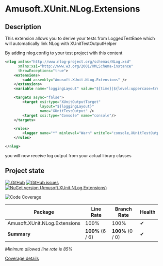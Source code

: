 # Amusoft.XUnit.NLog.Extensions

## Description

This extension allows you to derive your tests from LoggedTestBase which will automatically link NLog with XUnitTestOutputHelper

By adding nlog.config to your test project with this content

```xml
<nlog xmlns="http://www.nlog-project.org/schemas/NLog.xsd"
      xmlns:xsi="http://www.w3.org/2001/XMLSchema-instance"
      throwExceptions="true">
	<extensions>
		<add assembly="Amusoft.XUnit.NLog.Extensions" />
	</extensions>
	<variable name="loggingLayout" value="${time}|${level:uppercase=true}|${logger}|${message}"/>

	<targets async="false">
		<target xsi:type="XUnitOutputTarget"
		        layout="${loggingLayout}"
		        name="XUnitTestOutput" />
		<target xsi:type="Console" name="console"/>
	</targets>

	<rules>
		<logger name="*" minlevel="Warn" writeTo="console,XUnitTestOutput" />
	</rules>

</nlog>
```

you will now receive log output from your actual library classes

## Project state

[![.GitHub](https://github.com/taori/Amusoft.XUnit.NLog.Extensions/actions/workflows/dotnet.yml/badge.svg)](https://github.com/taori/Amusoft.XUnit.NLog.Extensions/actions/workflows/dotnet.yml)
[![GitHub issues](https://img.shields.io/github/issues/taori/Amusoft.XUnit.NLog.Extensions)](https://github.com/taori/Amusoft.XUnit.NLog.Extensions/issues)
[![NuGet version (Amusoft.XUnit.NLog.Extensions)](https://img.shields.io/nuget/v/Amusoft.XUnit.NLog.Extensions.svg)](https://www.nuget.org/packages/Amusoft.XUnit.NLog.Extensions/)

<!--CoverageStart-->
![Code Coverage](https://img.shields.io/badge/Code%20Coverage-100%25-success?style=flat)

Package | Line Rate | Branch Rate | Health
-------- | --------- | ----------- | ------
Amusoft.XUnit.NLog.Extensions | 100% | 100% | ✔
**Summary** | **100%** (6 / 6) | **100%** (0 / 0) | ✔

_Minimum allowed line rate is 85%_

[Coverage details](https://taori.github.io/Amusoft.XUnit.NLog.Extensions)
<!--CoverageEnd-->

